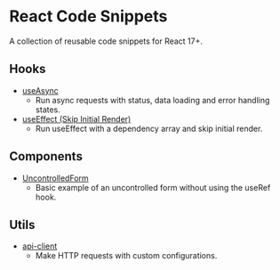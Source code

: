 # React Code Snippets

A collection of reusable code snippets for React 17+.

## Hooks

- [useAsync](https://github.com/lucianoayres/react-code-snippets/blob/main/snippets/hooks/useAsync.md 'useAsync Hook')
  - Run async requests with status, data loading and error handling states.
- [useEffect (Skip Initial Render)](https://github.com/lucianoayres/react-code-snippets/blob/main/snippets/hooks/useEffect-skip-initial-render.md 'useEffectSkipInitialRender example hook')
  - Run useEffect with a dependency array and skip initial render.

## Components

- [UncontrolledForm](https://github.com/lucianoayres/react-code-snippets/blob/main/snippets/components/UncontrolledForm.md 'React uncontrolled form code snippet')
  - Basic example of an uncontrolled form without using the useRef hook.

## Utils

- [api-client](https://github.com/lucianoayres/react-code-snippets/blob/main/snippets/utils/api-client.md 'api-client function')
  - Make HTTP requests with custom configurations.

